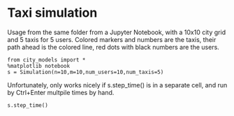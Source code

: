 # Taxi simulation

Usage from the same folder from a Jupyter Notebook, with a 10x10 city grid and 5 taxis for 5 users. Colored markers and numbers are the taxis, their path ahead is the colored line, red dots with black numbers are the users.

```
from city_models import *
%matplotlib notebook
s = Simulation(n=10,m=10,num_users=10,num_taxis=5)
```

Unfortunately, only works nicely if s.step_time() is in a separate cell, and run by Ctrl+Enter multpile times by hand.

```
s.step_time()

```

